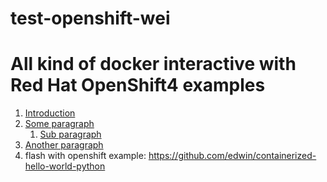 # test-openshift-wei



# All kind of docker interactive with Red Hat OpenShift4 examples  
1. [Introduction](#introduction)  
2. [Some paragraph](#paragraph1)  
    1. [Sub paragraph](#subparagraph1)  
3. [Another paragraph](#paragraph2)  
4. flash with openshift example: https://github.com/edwin/containerized-hello-world-python
